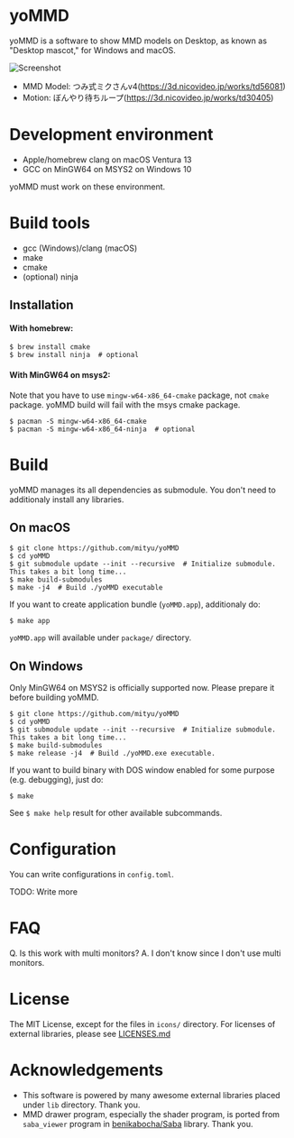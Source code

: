 # yoMMD

yoMMD is a software to show MMD models on Desktop, as known as "Desktop mascot,"
for Windows and macOS.

![Screenshot](https://github.com/mityu/yoMMD/assets/24771416/cefd0730-be00-42d7-abdc-b9a2ba64f89e)

- MMD Model: つみ式ミクさんv4(https://3d.nicovideo.jp/works/td56081)
- Motion: ぼんやり待ちループ(https://3d.nicovideo.jp/works/td30405)


# Development environment

- Apple/homebrew clang on macOS Ventura 13
- GCC on MinGW64 on MSYS2 on Windows 10

yoMMD must work on these environment.

# Build tools

- gcc (Windows)/clang (macOS)
- make
- cmake
- (optional) ninja

## Installation

#### With homebrew:

```
$ brew install cmake
$ brew install ninja  # optional
```

#### With MinGW64 on msys2:

Note that you have to use `mingw-w64-x86_64-cmake` package, not `cmake` package.
yoMMD build will fail with the msys cmake package.

```
$ pacman -S mingw-w64-x86_64-cmake
$ pacman -S mingw-w64-x86_64-ninja  # optional
```


# Build

yoMMD manages its all dependencies as submodule.  You don't need to additionaly
install any libraries.

## On macOS

```
$ git clone https://github.com/mityu/yoMMD
$ cd yoMMD
$ git submodule update --init --recursive  # Initialize submodule. This takes a bit long time...
$ make build-submodules
$ make -j4  # Build ./yoMMD executable
```

If you want to create application bundle (`yoMMD.app`), additionaly do:

```
$ make app
```

`yoMMD.app` will available under `package/` directory.

## On Windows

Only MinGW64 on MSYS2 is officially supported now.  Please prepare it before
building yoMMD.

```
$ git clone https://github.com/mityu/yoMMD
$ cd yoMMD
$ git submodule update --init --recursive  # Initialize submodule. This takes a bit long time...
$ make build-submodules
$ make release -j4  # Build ./yoMMD.exe executable.
```

If you want to build binary with DOS window enabled for some purpose (e.g.
debugging), just do:

```
$ make
```

See `$ make help` result for other available subcommands.

# Configuration

You can write configurations in `config.toml`.

TODO: Write more

# FAQ

Q. Is this work with multi monitors?
A. I don't know since I don't use multi monitors.

# License

The MIT License, except for the files in `icons/` directory.
For licenses of external libraries, please see [LICENSES.md](./LICENSES.md)


# Acknowledgements

- This software is powered by many awesome external libraries placed under
  `lib` directory.  Thank you.
- MMD drawer program, especially the shader program, is ported from
  `saba_viewer` program in
  [benikabocha/Saba](https://github.com/benikabocha/Saba) library. Thank you.
